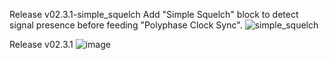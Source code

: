 Release v02.3.1-simple_squelch
Add "Simple Squelch" block to detect signal presence before feeding "Polyphase Clock Sync".
![simple_squelch](https://github.com/user-attachments/assets/50adb97b-2dbb-45d2-b810-5cf5e6b781db)


Release v02.3.1
![image](https://github.com/user-attachments/assets/3f9eee70-811e-41be-9d43-877b2dcbb078)
